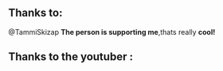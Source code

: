 ## Thanks to:
@TammiSkizap
**The person is supporting me**,thats really **cool!**

## Thanks to the youtuber :
<!---### https://
which has presented one of my projects!

Without him I wouldn't have any persons which are using my scripts.--->
